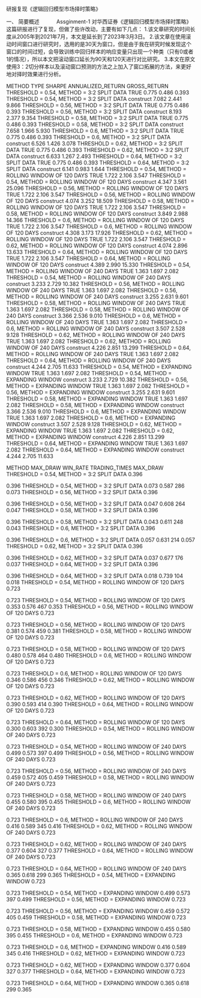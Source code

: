 ﻿研报复现《逻辑回归模型市场择时策略》一、 简要概述　　　Assginment-1 对华西证券《逻辑回归模型市场择时策略》这篇研报进行了复现，但做了些许改动，主要有如下几点：1.该文章研究的时间长度从2005年到2021年7月，本文是延长到了2023年3月3日。2.该文章在使用滚动时间窗口进行研究时，选用的是30天为窗口，但是由于我在研究时候发现这个窗口的时间过短，会导致训练中回归样本的响应变量只出现一个种类（只有0或者1的情况），所以本文把滚动窗口延长为90天和120天进行对比研究。3.本文在原文使用3：2切分样本以及滚动窗口预测的方法之上加入了窗口拓展的方法，来更好地对择时效果进行分析。METHODTYPESHARPEANNUALIZED_RETURNGROSS_RETURNTHRESHOLD = 0.54, METHOD = 3:2 SPLIT DATATRUE0.7750.4860.393THRESHOLD = 0.54, METHOD = 3:2 SPLIT DATAconstruct7.0822.4419.866THRESHOLD = 0.56, METHOD = 3:2 SPLIT DATATRUE0.7750.4860.393THRESHOLD = 0.56, METHOD = 3:2 SPLIT DATAconstruct8.1932.3779.354THRESHOLD = 0.58, METHOD = 3:2 SPLIT DATATRUE0.7750.4860.393THRESHOLD = 0.58, METHOD = 3:2 SPLIT DATAconstruct7.6581.9665.930THRESHOLD = 0.6, METHOD = 3:2 SPLIT DATATRUE0.7750.4860.393THRESHOLD = 0.6, METHOD = 3:2 SPLIT DATAconstruct6.5261.4263.078THRESHOLD = 0.62, METHOD = 3:2 SPLIT DATATRUE0.7750.4860.393THRESHOLD = 0.62, METHOD = 3:2 SPLIT DATAconstruct6.6331.2672.493THRESHOLD = 0.64, METHOD = 3:2 SPLIT DATATRUE0.7750.4860.393THRESHOLD = 0.64, METHOD = 3:2 SPLIT DATAconstruct6.1410.9831.644THRESHOLD = 0.54, METHOD = ROLLING WINDOW OF 120 DAYSTRUE1.7222.1063.547THRESHOLD = 0.54, METHOD = ROLLING WINDOW OF 120 DAYSconstruct4.3473.56125.096THRESHOLD = 0.56, METHOD = ROLLING WINDOW OF 120 DAYSTRUE1.7222.1063.547THRESHOLD = 0.56, METHOD = ROLLING WINDOW OF 120 DAYSconstruct4.0743.25218.509THRESHOLD = 0.58, METHOD = ROLLING WINDOW OF 120 DAYSTRUE1.7222.1063.547THRESHOLD = 0.58, METHOD = ROLLING WINDOW OF 120 DAYSconstruct3.8492.98814.366THRESHOLD = 0.6, METHOD = ROLLING WINDOW OF 120 DAYSTRUE1.7222.1063.547THRESHOLD = 0.6, METHOD = ROLLING WINDOW OF 120 DAYSconstruct4.3083.17317.926THRESHOLD = 0.62, METHOD = ROLLING WINDOW OF 120 DAYSTRUE1.7222.1063.547THRESHOLD = 0.62, METHOD = ROLLING WINDOW OF 120 DAYSconstruct4.0742.89613.633THRESHOLD = 0.64, METHOD = ROLLING WINDOW OF 120 DAYSTRUE1.7222.1063.547THRESHOLD = 0.64, METHOD = ROLLING WINDOW OF 120 DAYSconstruct4.3892.99015.330THRESHOLD = 0.54, METHOD = ROLLING WINDOW OF 240 DAYSTRUE1.3631.6972.082THRESHOLD = 0.54, METHOD = ROLLING WINDOW OF 240 DAYSconstruct3.2332.72910.382THRESHOLD = 0.56, METHOD = ROLLING WINDOW OF 240 DAYSTRUE1.3631.6972.082THRESHOLD = 0.56, METHOD = ROLLING WINDOW OF 240 DAYSconstruct3.2552.6319.601THRESHOLD = 0.58, METHOD = ROLLING WINDOW OF 240 DAYSTRUE1.3631.6972.082THRESHOLD = 0.58, METHOD = ROLLING WINDOW OF 240 DAYSconstruct3.3662.5369.010THRESHOLD = 0.6, METHOD = ROLLING WINDOW OF 240 DAYSTRUE1.3631.6972.082THRESHOLD = 0.6, METHOD = ROLLING WINDOW OF 240 DAYSconstruct3.5072.5289.128THRESHOLD = 0.62, METHOD = ROLLING WINDOW OF 240 DAYSTRUE1.3631.6972.082THRESHOLD = 0.62, METHOD = ROLLING WINDOW OF 240 DAYSconstruct4.2262.85113.299THRESHOLD = 0.64, METHOD = ROLLING WINDOW OF 240 DAYSTRUE1.3631.6972.082THRESHOLD = 0.64, METHOD = ROLLING WINDOW OF 240 DAYSconstruct4.2442.70511.633THRESHOLD = 0.54, METHOD = EXPANDING WINDOWTRUE1.3631.6972.082THRESHOLD = 0.54, METHOD = EXPANDING WINDOWconstruct3.2332.72910.382THRESHOLD = 0.56, METHOD = EXPANDING WINDOWTRUE1.3631.6972.082THRESHOLD = 0.56, METHOD = EXPANDING WINDOWconstruct3.2552.6319.601THRESHOLD = 0.58, METHOD = EXPANDING WINDOWTRUE1.3631.6972.082THRESHOLD = 0.58, METHOD = EXPANDING WINDOWconstruct3.3662.5369.010THRESHOLD = 0.6, METHOD = EXPANDING WINDOWTRUE1.3631.6972.082THRESHOLD = 0.6, METHOD = EXPANDING WINDOWconstruct3.5072.5289.128THRESHOLD = 0.62, METHOD = EXPANDING WINDOWTRUE1.3631.6972.082THRESHOLD = 0.62, METHOD = EXPANDING WINDOWconstruct4.2262.85113.299THRESHOLD = 0.64, METHOD = EXPANDING WINDOWTRUE1.3631.6972.082THRESHOLD = 0.64, METHOD = EXPANDING WINDOWconstruct4.2442.70511.633METHODMAX_DRAWWIN_RATETRADING_TIMESMAX_DRAWTHRESHOLD = 0.54, METHOD = 3:2 SPLIT DATA0.396 0.396 THRESHOLD = 0.54, METHOD = 3:2 SPLIT DATA0.073 0.587 2860.073 THRESHOLD = 0.56, METHOD = 3:2 SPLIT DATA0.396 0.396 THRESHOLD = 0.56, METHOD = 3:2 SPLIT DATA0.047 0.608 2640.047 THRESHOLD = 0.58, METHOD = 3:2 SPLIT DATA0.396 0.396 THRESHOLD = 0.58, METHOD = 3:2 SPLIT DATA0.043 0.611 2480.043 THRESHOLD = 0.6, METHOD = 3:2 SPLIT DATA0.396 0.396 THRESHOLD = 0.6, METHOD = 3:2 SPLIT DATA0.057 0.631 2140.057 THRESHOLD = 0.62, METHOD = 3:2 SPLIT DATA0.396 0.396 THRESHOLD = 0.62, METHOD = 3:2 SPLIT DATA0.037 0.677 1760.037 THRESHOLD = 0.64, METHOD = 3:2 SPLIT DATA0.396 0.396 THRESHOLD = 0.64, METHOD = 3:2 SPLIT DATA0.018 0.739 1040.018 THRESHOLD = 0.54, METHOD = ROLLING WINDOW OF 120 DAYS0.723 0.723 THRESHOLD = 0.54, METHOD = ROLLING WINDOW OF 120 DAYS0.353 0.576 4670.353 THRESHOLD = 0.56, METHOD = ROLLING WINDOW OF 120 DAYS0.723 0.723 THRESHOLD = 0.56, METHOD = ROLLING WINDOW OF 120 DAYS0.381 0.574 4590.381 THRESHOLD = 0.58, METHOD = ROLLING WINDOW OF 120 DAYS0.723 0.723 THRESHOLD = 0.58, METHOD = ROLLING WINDOW OF 120 DAYS0.480 0.578 4640.480 THRESHOLD = 0.6, METHOD = ROLLING WINDOW OF 120 DAYS0.723 0.723 THRESHOLD = 0.6, METHOD = ROLLING WINDOW OF 120 DAYS0.346 0.586 4560.346 THRESHOLD = 0.62, METHOD = ROLLING WINDOW OF 120 DAYS0.723 0.723 THRESHOLD = 0.62, METHOD = ROLLING WINDOW OF 120 DAYS0.390 0.593 4140.390 THRESHOLD = 0.64, METHOD = ROLLING WINDOW OF 120 DAYS0.723 0.723 THRESHOLD = 0.64, METHOD = ROLLING WINDOW OF 120 DAYS0.300 0.603 3920.300 THRESHOLD = 0.54, METHOD = ROLLING WINDOW OF 240 DAYS0.723 0.723 THRESHOLD = 0.54, METHOD = ROLLING WINDOW OF 240 DAYS0.499 0.573 3970.499 THRESHOLD = 0.56, METHOD = ROLLING WINDOW OF 240 DAYS0.723 0.723 THRESHOLD = 0.56, METHOD = ROLLING WINDOW OF 240 DAYS0.459 0.572 4050.459 THRESHOLD = 0.58, METHOD = ROLLING WINDOW OF 240 DAYS0.723 0.723 THRESHOLD = 0.58, METHOD = ROLLING WINDOW OF 240 DAYS0.455 0.580 3950.455 THRESHOLD = 0.6, METHOD = ROLLING WINDOW OF 240 DAYS0.723 0.723 THRESHOLD = 0.6, METHOD = ROLLING WINDOW OF 240 DAYS0.416 0.589 3450.416 THRESHOLD = 0.62, METHOD = ROLLING WINDOW OF 240 DAYS0.723 0.723 THRESHOLD = 0.62, METHOD = ROLLING WINDOW OF 240 DAYS0.377 0.604 3270.377 THRESHOLD = 0.64, METHOD = ROLLING WINDOW OF 240 DAYS0.723 0.723 THRESHOLD = 0.64, METHOD = ROLLING WINDOW OF 240 DAYS0.365 0.618 2990.365 THRESHOLD = 0.54, METHOD = EXPANDING WINDOW0.723 0.723 THRESHOLD = 0.54, METHOD = EXPANDING WINDOW0.499 0.573 3970.499 THRESHOLD = 0.56, METHOD = EXPANDING WINDOW0.723 0.723 THRESHOLD = 0.56, METHOD = EXPANDING WINDOW0.459 0.572 4050.459 THRESHOLD = 0.58, METHOD = EXPANDING WINDOW0.723 0.723 THRESHOLD = 0.58, METHOD = EXPANDING WINDOW0.455 0.580 3950.455 THRESHOLD = 0.6, METHOD = EXPANDING WINDOW0.723 0.723 THRESHOLD = 0.6, METHOD = EXPANDING WINDOW0.416 0.589 3450.416 THRESHOLD = 0.62, METHOD = EXPANDING WINDOW0.723 0.723 THRESHOLD = 0.62, METHOD = EXPANDING WINDOW0.377 0.604 3270.377 THRESHOLD = 0.64, METHOD = EXPANDING WINDOW0.723 0.723 THRESHOLD = 0.64, METHOD = EXPANDING WINDOW0.365 0.618 2990.365 